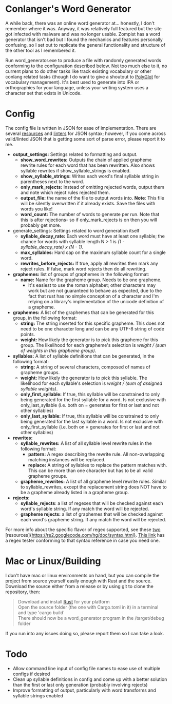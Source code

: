 # Conlanger's Word Generator

A while back, there was an online word generator at... honestly, I don't remember where it was. Anyway, it was relatively full featured but the site got infected with malware and was no longer usable. Zompist has a word generator that isn't bad but I found the mechanics and features personally confusing, so I set out to replicate the general functionality and structure of the other tool as I remembered it.

Run word_generator.exe to produce a file with randomly generated words conforming to the configuration described below. Not too much else to it, no current plans to do other tasks like track existing vocabulary or other conlang related tasks (though I do want to give a shoutout to [PolyGlot](http://sulmere.tumblr.com/PolyGlot) for vocabulary management). It's best used to generate into IPA or orthographies for your language, unless your writing system uses a character set that exists in Unicode.

# Config

The config file is written in JSON for ease of implementation. There are several [resources](http://www.w3schools.com/json/) and [linters](http://jsonlint.com/) for JSON syntax; however, if you come across valid/linted JSON that is getting some sort of parse error, please report it to me.

* **output_settings:** Settings related to formatting and output.
  * **show_word_rewrites:** Outputs the chain of applied grapheme rewrite rules for each word that has been rewritten. Also shows syllable rewrites if show_syllable_strings is enabled.
  * **show_syllable_strings:** Writes each word's final syllable string in parentheses next to the word.
  * **only_mark_rejects:** Instead of omitting rejected words, output them and note which reject rules rejected them.
  * **output_file:** the name of the file to output words into. **Note**: This file will be silently overwritten if it already exists. Save the files with words you like!
  * **word_count:** The number of words to generate per run. Note that this is after rejections- so if only_mark_rejects is on then you will probably get more.
* generate_settings: Settings related to word generation itself
  * **syllable_decay_rate:** Each word must have at least one syllable; the chance for words with syllable length N > 1 is *(1 - syllable_decay_rate) x (N - 1)*.
  * **max_syllables:** Hard cap on the maximum syllable count for a single word.
  * **rewrites_before_rejects:** If true, apply all rewrites then mark any reject rules. If false, mark word rejects then do all rewriting.
* **graphemes:** list of groups of graphemes in the following format:
  * **name:** Name for the grapheme group. Needs to be one grapheme.
    * It's easiest to use the roman alphabet; other characters may work but are not guaranteed to behave as expected, due to the fact that rust has no simple conception of a character and I'm relying on a library's implementation of the unicode definition of a grapheme.
 * **graphemes:** A list of the graphemes that can be generated for this group, in the following format:
   * **string:** The string inserted for this specific grapheme. This does not need to be one character long and can be any UTF-8 string of code points.
   * **weight:** How likely the generator is to pick this grapheme for this group. The likelihood for each grapheme's selection is *weight / (sum of weights in this grapheme group)*.
* **syllables:** A list of syllable definitions that can be generated, in the following format:
  * **string:** A string of several characters, composed of names of grapheme groups.
  * **weight:** How likely the generator is to pick this syllable. The likelihood for each syllable's selection is *weight / (sum of assigned syllable weights)*.
  * **only_first_syllable:** If true, this syllable will be constrained to only being generated for the first syllable for a word. Is not exclusive with only_last_syllable (i.e. both on = generates for first or last and not other syllables)
  * **only_last_syllable:** If true, this syllable will be constrained to only being generated for the last syllable in a word. Is not exclusive with only_first_syllable (i.e. both on = generates for first or last and not other syllables)
* **rewrites:**
  * **syllable_rewrites:** A list of all syllable level rewrite rules in the following format:
    * **pattern:** A regex describing the rewrite rule. All non-overlapping matching instances will be replaced.
    * **replace:** A string of syllables to replace the pattern matches with. This can be more than one character but has to be all valid grapheme groups.
  * **grapheme_rewrites:** A list of all grapheme level rewrite rules. Similar to syllable_rewrites, except the replacement string does NOT have to be a grapheme already listed in a grapheme group.
* **rejects:**
  * **syllable_rejects**: a list of regexes that will be checked against each word's syllable string. If any match the word will be rejected.
  * **grapheme rejects:** a list of graphemes that will be checked against each word's grapheme string. If any match the word will be rejected.

For more info about the specific flavor of regex supported, see these [two](http://doc.rust-lang.org/regex/regex/index.html) [resources]{https://re2.googlecode.com/hg/doc/syntax.html}. [This link](https://regex-golang.appspot.com/assets/html/index.html) has a regex tester conforming to that syntax reference in case you need one.

# Mac or Linux/Building

I don't have mac or linux environments on hand, but you can compile the project from source yourself easily enough with Rust and the source. Download the source either from a release or by using git to clone the repository, then:

> Download and install [Rust](http://www.rust-lang.org/) for your platform  
> Open the source folder (the one with Cargo.toml in it) in a terminal and type 'cargo build'  
> There should now be a word_generator program in the /target/debug folder

If you run into any issues doing so, please report them so I can take a look.

# Todo

* Allow command line input of config file names to ease use of multiple configs if desired
* Clean up syllable definitions in config and come up with a better solution than the first or last only generation (probably involving rejects)
* Improve formatting of output, particularly with word transforms and syllable strings enabled

